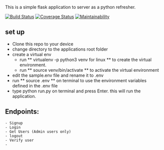 This is a simple flask application to server as a python refresher.

[![Build Status](https://app.travis-ci.com/Kitingu/waves.svg?branch=main)](https://app.travis-ci.com/Kitingu/waves)
[![Coverage Status](https://coveralls.io/repos/github/Kitingu/waves/badge.svg?branch=main)](https://coveralls.io/github/Kitingu/waves?branch=main)
[![Maintainability](https://api.codeclimate.com/v1/badges/336123c7e9aecf290d86/maintainability)](https://codeclimate.com/github/Kitingu/waves/maintainability)
## set up ##
 * Clone this repo to your device
 * change directory to the applications root folder
 * create a virtual env 
    * run ** virtualenv -p python3 venv for linux ** to create the virtual environment.
    * run ** source venv/bin/activate ** to activate the virtual environment
 * edit the sample.env file and rename it to .env
 * run ** source .env ** on terminal to use the environment variables defined in the .env file 
 * type python run.py  on terminal and press Enter. this will run the application.

## Endpoints:
    - Signup
    - Login
    - Get Users (Admin users only)
    - logout
    - Verify user
    - 